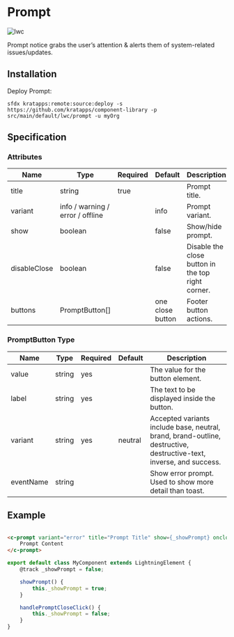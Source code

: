 # Prompt

![lwc](https://img.shields.io/badge/lwc-blue)

Prompt notice grabs the user’s attention & alerts them of system-related issues/updates.

## Installation

Deploy Prompt:

```
sfdx kratapps:remote:source:deploy -s https://github.com/kratapps/component-library -p src/main/default/lwc/prompt -u myOrg
```

## Specification

### Attributes

| Name         | Type                             | Required | Default          | Description                                       |
|--------------|----------------------------------|----------|------------------|---------------------------------------------------|
| title        | string                           | true     |                  | Prompt title.                                     |
| variant      | info / warning / error / offline |          | info             | Prompt variant.                                   |
| show         | boolean                          |          | false            | Show/hide prompt.                                 |
| disableClose | boolean                          |          | false            | Disable the close button in the top right corner. |
| buttons      | PromptButton[]                   |          | one close button | Footer button actions.                            |

### PromptButton Type

| Name      | Type   | Required | Default | Description                                                                                                         |
|-----------|--------|----------|---------|---------------------------------------------------------------------------------------------------------------------|
| value     | string | yes      |         | The value for the button element.                                                                                   |
| label     | string | yes      |         | The text to be displayed inside the button.                                                                         |
| variant   | string | yes      | neutral | Accepted variants include base, neutral, brand, brand-outline, destructive, destructive-text, inverse, and success. |
| eventName | string |          |         | Show error prompt. Used to show more detail than toast.                                                             |

## Example

```html

<c-prompt variant="error" title="Prompt Title" show={_showPrompt} onclose={handlePromptCloseClick}>
    Prompt Content
</c-prompt>
```

```javascript
export default class MyComponent extends LightningElement {
    @track _showPrompt = false;

    showPrompt() {
        this._showPrompt = true;
    }

    handlePromptCloseClick() {
        this._showPrompt = false;
    }
}
```
